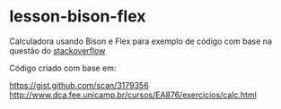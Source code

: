 # lesson-bison-flex

Calculadora usando Bison e Flex para exemplo de código com base na questão do [stackoverflow](https://stackoverflow.com/questions/62856325/how-to-create-a-simple-calculator-for-sum-two-numbers-using-flex-bison-and-cmak)

Código criado com base em:

https://gist.github.com/scan/3179356
http://www.dca.fee.unicamp.br/cursos/EA876/exercicios/calc.html